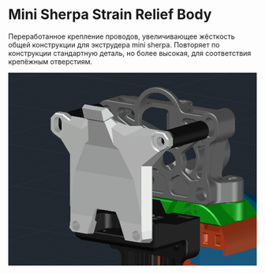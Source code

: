 ﻿# Mini Sherpa Strain Relief Body
Переработанное крепление проводов, увеличивающее жёсткость общей конструкции для экструдера mini sherpa. Повторяет по конструкции стандартную деталь, но более высокая, для соответствия крепёжным отверстиям.


![screen_1](Strain_Relief_Body.png)